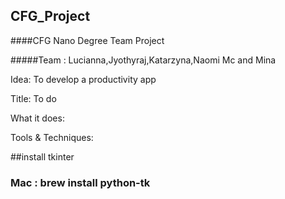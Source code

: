 ## CFG_Project
####CFG Nano Degree Team Project

#####Team : Lucianna,Jyothyraj,Katarzyna,Naomi Mc and Mina

Idea: To develop a productivity app

Title: To do 

What it does:

Tools & Techniques:

##install tkinter

 ### Mac : brew install python-tk

